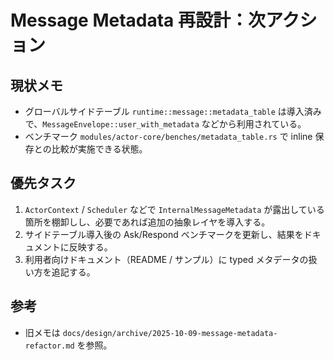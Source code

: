 # Message Metadata 再設計：次アクション

## 現状メモ
- グローバルサイドテーブル `runtime::message::metadata_table` は導入済みで、`MessageEnvelope::user_with_metadata` などから利用されている。
- ベンチマーク `modules/actor-core/benches/metadata_table.rs` で inline 保存との比較が実施できる状態。

## 優先タスク
1. `ActorContext` / `Scheduler` などで `InternalMessageMetadata` が露出している箇所を棚卸しし、必要であれば追加の抽象レイヤを導入する。
2. サイドテーブル導入後の Ask/Respond ベンチマークを更新し、結果をドキュメントに反映する。
3. 利用者向けドキュメント（README / サンプル）に typed メタデータの扱い方を追記する。

## 参考
- 旧メモは `docs/design/archive/2025-10-09-message-metadata-refactor.md` を参照。
